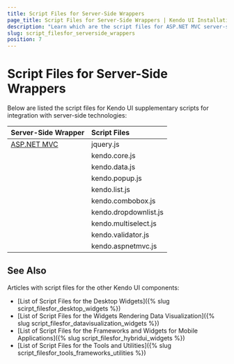 ```yaml
---
title: Script Files for Server-Side Wrappers
page_title: Script Files for Server-Side Wrappers | Kendo UI Installation
description: "Learn which are the script files for ASP.NET MVC server-side wrapper for Kendo UI widgets."
slug: script_filesfor_serverside_wrappers
position: 7
---
```


# Script Files for Server-Side Wrappers

Below are listed the script files for Kendo UI supplementary scripts for integration with server-side technologies:

| Server-Side Wrapper	| Script Files						|
| :---					| :---								|
| [ASP.NET MVC](http://docs.telerik.com/kendo-ui/aspnet-mvc/introduction)| jquery.js|
| 						| kendo.core.js						|
| 						| kendo.data.js						|
| 						| kendo.popup.js					|
| 						| kendo.list.js						|
| 						| kendo.combobox.js					|
| 						| kendo.dropdownlist.js				|
| 						| kendo.multiselect.js				|
| 						| kendo.validator.js				|
| 						| kendo.aspnetmvc.js				|

## See Also

Articles with script files for the other Kendo UI components:

+ [List of Script Files for the Desktop Widgets]({% slug scirpt_filesfor_desktop_widgets %})  
+ [List of Script Files for the Widgets Rendering Data Visualization]({% slug script_filesfor_datavisualization_widgets %})
+ [List of Script Files for the Frameworks and Widgets for Mobile Applications]({% slug script_filesfor_hybridui_widgets %})
+ [List of Script Files for the Tools and Utilities]({% slug script_filesfor_tools_frameworks_utilities %})